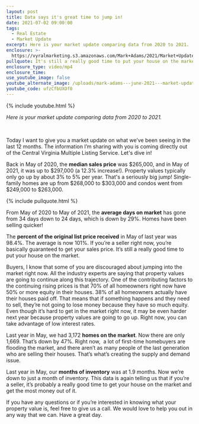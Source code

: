```yaml
---
layout: post
title: Data says it's great time to jump in!
date: 2021-07-02 09:00:00
tags:
  - Real Estate
  - Market Update
excerpt: Here is your market update comparing data from 2020 to 2021.
enclosure: >-
  https://vyralmarketing.s3.amazonaws.com/Mark+Adams/2021/Market+Update_+Data+Facts.mp4
pullquote: It's still a really good time to put your house on the market.
enclosure_type: video/mp4
enclosure_time:
use_youtube_image: false
youtube_alternate_image: /uploads/mark-adams---june-2021---market-update---youtube.jpg
youtube_code: ufzCfbUXOf0
---
```

{% include youtube.html %}

*Here is your market update comparing data from 2020 to 2021.*

<center>&nbsp;</center>

Today I want to give you a market update on what we’ve been seeing in the last 12 months. The information I’m sharing with you is coming directly out of the Central Virginia Multiple Listing Service. Let's dive in\!

Back in May of 2020, the **median sales price** was $265,000, and in May of 2021, it was up to $297,000 (a 12.3% increase\!). Property values typically only go up by about 3% to 5% per year. That's a seriously big jump\! Single-family homes are up from $268,000 to $303,000 and condos went from $249,000 to $263,000.

{% include pullquote.html %}

From May of 2020 to May of 2021, the **average days on market** has gone from 34 days down to 24 days, which is down by 29%. Homes have been selling quicker\!

The **percent of the original list price received** in May of last year was 98.4%. The average is now 101%. If you’re a seller right now, you’re basically guaranteed to get your sales price. It’s still a really good time to put your house on the market.

Buyers, I know that some of you are discouraged about jumping into the market right now. All the industry experts are saying that property values are going to continue along this trajectory. One of the contributing factors to the continuing rising prices is that 70% of all homeowners right now have 50% or more equity in their houses. 38% of all homeowners actually have their houses paid off. That means that if something happens and they need to sell, they’re not going to lose money because they have so much equity. Even though it’s hard to get in the market right now, it may be even harder next year because property values are going to go up. Right now, you can take advantage of low interest rates.

Last year in May, we had 3,172 **homes on the market**. Now there are only 1,669. That’s down by 47%. Right now, &nbsp;a lot of first-time homebuyers are flooding the market, and there aren’t as many people of the last generation who are selling their houses. That’s what’s creating the supply and demand issue.

Last year in May, our **months of inventory** was at 1.9 months. Now we’re down to just a month of inventory. This data is again telling us that if you’re a seller, it’s probably a really good time to get your house on the market and get the most money out of it.

If you have any questions or if you’re interested in knowing what your property value is, feel free to give us a call. We would love to help you out in any way that we can. Have a great day.
